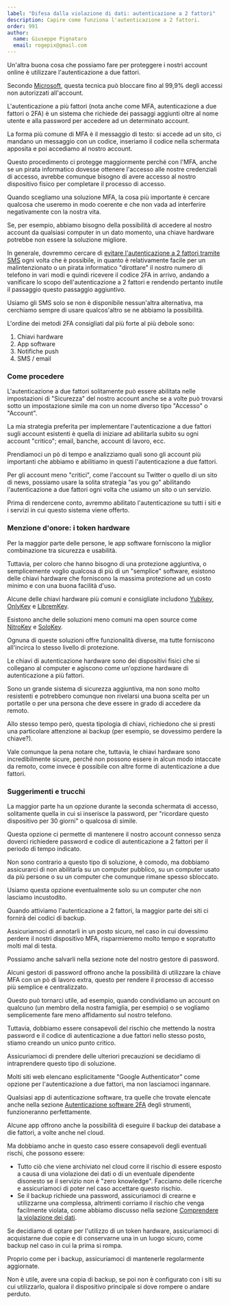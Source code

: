 ```yaml
---
label: "Difesa dalla violazione di dati: autenticazione a 2 fattori"
description: Capire come funziona l'autenticazione a 2 fattori.
order: 991
author:
  name: Giuseppe Pignataro
  email: rogepix@gmail.com
---
```


Un'altra buona cosa che possiamo fare per proteggere i nostri account online è utilizzare l'autenticazione a due fattori.

Secondo <a href="https://www.microsoft.com/security/blog/2019/08/20/one-simple-action-you-can-take-to-prevent-99-9-percent-of-account-attacks/" target="_blank">Microsoft</a>, questa tecnica può bloccare fino al 99,9% degli accessi non autorizzati all'account.

L'autenticazione a più fattori (nota anche come MFA, autenticazione a due fattori o 2FA) è un sistema che richiede dei passaggi aggiunti oltre al nome utente e alla password per accedere ad un determinato account.

La forma più comune di MFA è il messaggio di testo: si accede ad un sito, ci mandano un messaggio con un codice, inseriamo il codice nella schermata apposita e poi accediamo al nostro account.

Questo procedimento ci protegge maggiormente perché con l'MFA, anche se un pirata informatico dovesse ottenere l'accesso alle nostre credenziali di accesso, avrebbe comunque bisogno di avere accesso al nostro dispositivo fisico per completare il processo di accesso.

Quando scegliamo una soluzione MFA, la cosa più importante è cercare qualcosa che useremo in modo coerente e che non vada ad interferire negativamente con la nostra vita.

Se, per esempio, abbiamo bisogno della possibilità di accedere al nostro account da qualsiasi computer in un dato momento, una chiave hardware potrebbe non essere la soluzione migliore.

In generale, dovremmo cercare di <a href="https://www.zdnet.com/article/microsoft-urges-users-to-stop-using-phone-based-multi-factor-authentication/" target="_blank">evitare l'autenticazione a 2 fattori tramite SMS</a> ogni volta che è possibile, in quanto è relativamente facile per un malintenzionato o un pirata informatico "dirottare" il nostro numero di telefono in vari modi e quindi ricevere il codice 2FA in arrivo, andando a vanificare lo scopo dell'autenticazione a 2 fattori e rendendo pertanto inutile il passaggio questo passaggio aggiuntivo.

Usiamo gli SMS solo se non è disponibile nessun'altra alternativa, ma cerchiamo sempre di usare qualcos'altro se ne abbiamo la possibilità.

L'ordine dei metodi 2FA consigliati dal più forte al più debole sono:

1. Chiavi hardware
2. App software
3. Notifiche push
4. SMS / email

### Come procedere

L'autenticazione a due fattori solitamente può essere abilitata nelle impostazioni di "Sicurezza" del nostro account anche se a volte può trovarsi sotto un impostazione simile ma con un nome diverso tipo "Accesso" o "Account".

La mia strategia preferita per implementare l'autenticazione a due fattori sugli account esistenti è quella di iniziare ad abilitarla subito su ogni account "critico"; email, banche, account di lavoro, ecc.

Prendiamoci un pò di tempo e analizziamo quali sono gli account più importanti che abbiamo e abilitiamo in questi l'autenticazione a due fattori.

Per gli account meno "critici", come l'account su Twitter o quello di un sito di news, possiamo usare la solita strategia "as you go" abilitando l'autenticazione a due fattori ogni volta che usiamo un sito o un servizio.

Prima di rendercene conto, avremmo abilitato l'autenticazione su tutti i siti e i servizi in cui questo sistema viene offerto.

### Menzione d'onore: i token hardware

Per la maggior parte delle persone, le app software forniscono la miglior combinazione tra sicurezza e usabilità.

Tuttavia, per coloro che hanno bisogno di una protezione aggiuntiva, o semplicemente voglio qualcosa di più di un "semplice" software, esistono delle chiavi hardware che forniscono la massima protezione ad un costo minimo e con una buona facilità d'uso.

Alcune delle chiavi hardware più comuni e consigliate includono <a href="https://www.yubico.com/" target="_blank">Yubikey</a>, <a href="https://onlykey.io" target="_blank">OnlyKey</a> e <a href="https://puri.sm/products/librem-key/" target="_blank">LibremKey</a>.

Esistono anche delle soluzioni meno comuni ma open source come <a href="https://www.nitrokey.com/" target="_blank">NitroKey</a> e <a href="https://solokeys.com/" target="_blank">SoloKey</a>.

Ognuna di queste soluzioni offre funzionalità diverse, ma tutte forniscono all'incirca lo stesso livello di protezione.

Le chiavi di autenticazione hardware sono dei dispositivi fisici che si collegano al computer e agiscono come un'opzione hardware di autenticazione a più fattori.

Sono un grande sistema di sicurezza aggiuntiva, ma non sono molto resistenti e potrebbero comunque non rivelarsi una buona scelta per un portatile o per una persona che deve essere in grado di accedere da remoto.

Allo stesso tempo però, questa tipologia di chiavi, richiedono che si presti una particolare attenzione ai backup (per esempio, se dovessimo perdere la chiave?).

Vale comunque la pena notare che, tuttavia, le chiavi hardware sono incredibilmente sicure, perché non possono essere in alcun modo intaccate da remoto, come invece è possibile con altre forme di autenticazione a due fattori.

### Suggerimenti e trucchi

La maggior parte ha un opzione durante la seconda schermata di accesso, solitamente quella in cui si inserisce la password, per "ricordare questo dispositivo per 30 giorni" o qualcosa di simile.

Questa opzione ci permette di mantenere il nostro account connesso senza doverci richiedere password e codice di autenticazione a 2 fattori per il periodo di tempo indicato.

Non sono contrario a questo tipo di soluzione, è comodo, ma dobbiamo assicurarci  di non abilitarla su un computer pubblico, su un computer usato da più persone o su un computer che comunque rimane spesso sbloccato.

Usiamo questa opzione eventualmente solo su un computer che non lasciamo incustodito.

Quando attiviamo l'autenticazione a 2 fattori, la maggior parte dei siti ci fornirà dei codici di backup.

Assicuriamoci di annotarli in un posto sicuro, nel caso in cui dovessimo perdere il nostri dispositivo MFA, risparmieremo molto tempo e sopratutto molti mal di testa.

Possiamo anche salvarli nella sezione note del nostro gestore di password.

Alcuni gestori di password offrono anche la possibilità di utilizzare la chiave MFA con un pò di lavoro extra, questo per rendere il processo di accesso più semplice e centralizzato.

Questo può tornarci utile, ad esempio, quando condividiamo un account on qualcuno (un membro della nostra famiglia, per esempio) o se vogliamo semplicemente fare meno affidamento sul nostro telefono.

Tuttavia, dobbiamo essere consapevoli del rischio che mettendo la nostra password e il codice di autenticazione a due fattori nello stesso posto, stiamo creando un unico punto critico.

Assicuriamoci di prendere delle ulteriori precauzioni se decidiamo di intraprendere questo tipo di soluzione.

Molti siti web elencano esplicitamente "Google Authenticator" come opzione per l'autenticazione a due fattori, ma non lasciamoci ingannare.

Qualsiasi app di autenticazione software, tra quelle che trovate elencate anche nella sezione [Autenticazione software 2FA](/strumenti/autenticazione-software-2fa.md) degli strumenti, funzioneranno perfettamente.

Alcune app offrono anche la possibilità di eseguire il backup dei database a die fattori, a volte anche nel cloud.

Ma dobbiamo anche in questo caso essere consapevoli degli eventuali rischi, che possono essere:

* Tutto ciò che viene archiviato nel cloud corre il rischio di essere esposto a causa di una violazione dei dati o di un eventuale dipendente disonesto se il servizio non è "zero knowledge". Facciamo delle ricerche e assicuriamoci di poter nel caso accettare questo rischio.
* Se il backup richiede una password, assicuriamoci di crearne e utilizzarne una complessa, altrimenti corriamo il rischio che venga facilmente violata, come abbiamo discusso nella sezione [Comprendere la violazione dei dati](comprendere-violazione-dati.md).

Se decidiamo di optare per l'utilizzo di un token hardware, assicuriamoci di acquistarne due copie e di conservarne una in un luogo sicuro, come backup nel caso in cui la prima si rompa.

Proprio come per i backup, assicuriamoci di mantenerle regolarmente aggiornate.

Non è utile, avere una copia di backup, se poi non è configurato con i siti su cui utilizzarlo, qualora il dispositivo principale si dove rompere o andare perduto.





